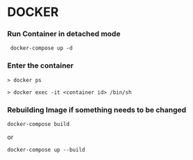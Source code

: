 # DOCKER

### Run Container in detached mode

```
 docker-compose up -d
```

### Enter the container
```
> docker ps

> docker exec -it <container id> /bin/sh
```

### Rebuilding Image if something needs to be changed

```
docker-compose build
```

or

```
docker-compose up --build
```
